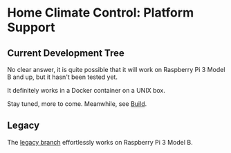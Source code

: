 Home Climate Control: Platform Support
==

## Current Development Tree

No clear answer, it is quite possible that it will work on Raspberry Pi 3 Model B and up, but it hasn't been tested yet.

It definitely works in a Docker container on a UNIX box.

Stay tuned, more to come. Meanwhile, see [Build](./build/index.md).

## Legacy
The [legacy branch](https://github.com/home-climate-control/dz/tree/last-imperative-maintenance) effortlessly works on Raspberry Pi 3 Model B.
